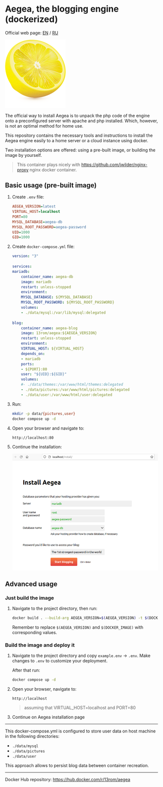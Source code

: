 # Aegea, the blogging engine (dockerized)

Official web page: [EN](http://blogengine.me/) / [RU](https://blogengine.ru)

<img src="docs/lemon.png" width="200"/>

The official way to install Aegea is to unpack the php code of the engine onto a preconfigured server with apache and php installed. Which, however, is not an optimal method for home use.

This repository contains the necessary tools and instructions to install the Aegea engine easily to a home server or a cloud instance using docker.

Two installation options are offered: using a pre-built image, or building the image by yourself.

> This container plays nicely with https://github.com/jwilder/nginx-proxy nginx docker container.

## Basic usage (pre-built image)

1. Create `.env` file:
    ```ini
    AEGEA_VERSION=latest
    VIRTUAL_HOST=localhost
    PORT=80
    MYSQL_DATABASE=aegea-db
    MYSQL_ROOT_PASSWORD=aegea-password
    UID=1000
    GID=1000
    ```

1. Create `docker-compose.yml` file:
    ```yaml
    version: "3"

    services:
    mariadb:
        container_name: aegea-db
        image: mariadb
        restart: unless-stopped
        environment:
        MYSQL_DATABASE: ${MYSQL_DATABASE}
        MYSQL_ROOT_PASSWORD: ${MYSQL_ROOT_PASSWORD}
        volumes:
        - ./data/mysql:/var/lib/mysql:delegated

    blog:
        container_name: aegea-blog
        image: 13rom/aegea:${AEGEA_VERSION}
        restart: unless-stopped
        environment:
        VIRTUAL_HOST: ${VIRTUAL_HOST}
        depends_on:
        - mariadb
        ports:
        - ${PORT}:80
        user: "${UID}:${GID}"
        volumes:
        #- ./data/themes:/var/www/html/themes:delegated
        - ./data/pictures:/var/www/html/pictures:delegated
        - ./data/user:/var/www/html/user:delegated
    ```
1. Run:
    ```bash
    mkdir -p data/{pictures,user}
    docker compose up -d
    ```

1. Open your browser and navigate to:
    ```
    http://localhost:80
    ```

1. Continue the installation:

    ![](docs/installation.png)


## Advanced usage
### Just build the image
1. Navigate to the project directory, then run:

    ```sh
    docker build . --build-arg AEGEA_VERSION=$(AEGEA_VERSION) -t $(DOCKER_IMAGE)
    ```
    Remember to replace `$(AEGEA_VERSION)` and `$(DOCKER_IMAGE)` with corresponding values.


### Build the image and deploy it

1. Navigate to the project directory and copy `example.env` → `.env`. Make changes to `.env` to customize your deployment.

    After that run:
    ```sh
    docker compose up -d
    ```

1. Open your browser, navigate to:
    ```
    http://localhost
    ```
    > assuming that VIRTUAL_HOST=localhost and PORT=80

1. Continue on Aegea installation page

---
This docker-compose.yml is configured to store user data on host machine in the following directories:

- `./data/mysql`
- `./data/pictures`
- `./data/user`

This approach allows to persist blog data between container recreation.

---
Docker Hub repository: https://hub.docker.com/r/13rom/aegea